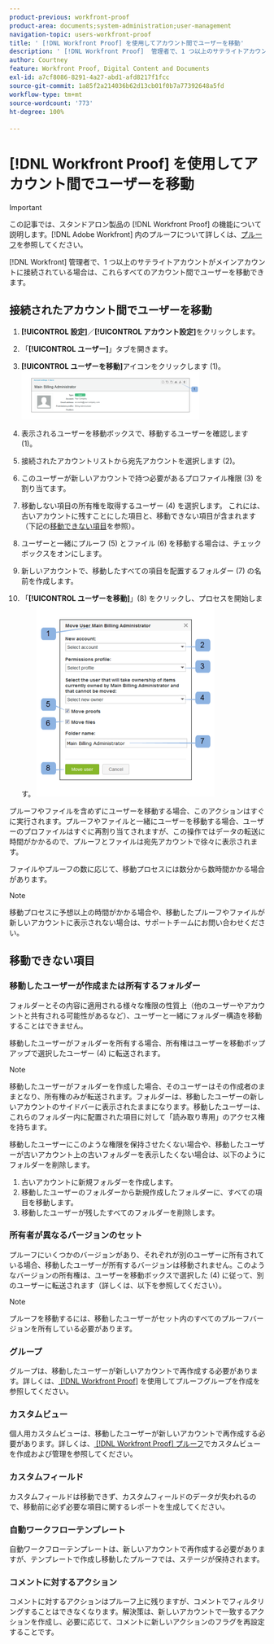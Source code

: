 ```yaml
---
product-previous: workfront-proof
product-area: documents;system-administration;user-management
navigation-topic: users-workfront-proof
title: ' [!DNL Workfront Proof] を使用してアカウント間でユーザーを移動'
description: ' [!DNL Workfront Proof]  管理者で、1 つ以上のサテライトアカウントがメインアカウントに接続されている場合は、これらすべてのアカウント間でユーザーを移動できます。'
author: Courtney
feature: Workfront Proof, Digital Content and Documents
exl-id: a7cf8086-8291-4a27-abd1-afd8217f1fcc
source-git-commit: 1a85f2a214036b62d13cb01f0b7a77392648a5fd
workflow-type: tm+mt
source-wordcount: '773'
ht-degree: 100%

---
```


# [!DNL Workfront Proof] を使用してアカウント間でユーザーを移動

>[!IMPORTANT]
>
>この記事では、スタンドアロン製品の [!DNL Workfront Proof] の機能について説明します。[!DNL Adobe Workfront] 内のプルーフについて詳しくは、[プルーフ](../../../review-and-approve-work/proofing/proofing.md)を参照してください。

[!DNL Workfront] 管理者で、1 つ以上のサテライトアカウントがメインアカウントに接続されている場合は、これらすべてのアカウント間でユーザーを移動できます。

## 接続されたアカウント間でユーザーを移動

1. **[!UICONTROL 設定]**／**[!UICONTROL アカウント設定]**&#x200B;をクリックします。

1. 「**[!UICONTROL ユーザー]**」タブを開きます。
1. **[!UICONTROL ユーザーを移動]**&#x200B;アイコンをクリックします (1)。![Move_user2.png](assets/move-user2-350x95.png)

1. 表示されるユーザーを移動ボックスで、移動するユーザーを確認します (1)。
1. 接続されたアカウントリストから宛先アカウントを選択します (2)。
1. このユーザーが新しいアカウントで持つ必要があるプロファイル権限 (3) を割り当てます。
1. 移動しない項目の所有権を取得するユーザー (4) を選択します。
これには、古いアカウントに残すことにした項目と、移動できない項目が含まれます（下記の[移動できない項目](https://support.workfront.com/knowledge/articles/115004087708/ja-jp?brand_id=662728&amp;return_to=%2Fhc%2Fen-us%2Farticles%2F115004087708#Items-that-can&#39;t-be-moved)を参照）。

1. ユーザーと一緒にプルーフ (5) とファイル (6) を移動する場合は、チェックボックスをオンにします。
1. 新しいアカウントで、移動したすべての項目を配置するフォルダー (7) の名前を作成します。
1. 「**[!UICONTROL ユーザーを移動]**」(8) をクリックし、プロセスを開始します。
   ![Moving_users_pop-up.png](assets/moving-users-pop-up-350x380.png)

プルーフやファイルを含めずにユーザーを移動する場合、このアクションはすぐに実行されます。プルーフやファイルと一緒にユーザーを移動する場合、ユーザーのプロファイルはすぐに再割り当てされますが、この操作ではデータの転送に時間がかかるので、プルーフとファイルは宛先アカウントで徐々に表示されます。

ファイルやプルーフの数に応じて、移動プロセスには数分から数時間かかる場合があります。

>[!NOTE]
>
>移動プロセスに予想以上の時間がかかる場合や、移動したプルーフやファイルが新しいアカウントに表示されない場合は、サポートチームにお問い合わせください。

## 移動できない項目

### 移動したユーザーが作成または所有するフォルダー

フォルダーとその内容に適用される様々な権限の性質上（他のユーザーやアカウントと共有される可能性があるなど）、ユーザーと一緒にフォルダー構造を移動することはできません。

移動したユーザーがフォルダーを所有する場合、所有権はユーザーを移動ポップアップで選択したユーザー (4) に転送されます。

>[!NOTE]
>
>移動したユーザーがフォルダーを作成した場合、そのユーザーはその作成者のままとなり、所有権のみが転送されます。フォルダーは、移動したユーザーの新しいアカウントのサイドバーに表示されたままになります。移動したユーザーは、これらのフォルダー内に配置された項目に対して「読み取り専用」のアクセス権を持ちます。

移動したユーザーにこのような権限を保持させたくない場合や、移動したユーザーが古いアカウント上の古いフォルダーを表示したくない場合は、以下のようにフォルダーを削除します。

1. 古いアカウントに新規フォルダーを作成します。
1. 移動したユーザーのフォルダーから新規作成したフォルダーに、すべての項目を移動します。
1. 移動したユーザーが残したすべてのフォルダーを削除します。

### 所有者が異なるバージョンのセット

プルーフにいくつかのバージョンがあり、それぞれが別のユーザーに所有されている場合、移動したユーザーが所有するバージョンは移動されません。このようなバージョンの所有権は、ユーザーを移動ボックスで選択した (4) に従って、別のユーザーに転送されます（詳しくは、以下を参照してください）。

>[!NOTE]
>
>プルーフを移動するには、移動したユーザーがセット内のすべてのプルーフバージョンを所有している必要があります。

### グループ

グループは、移動したユーザーが新しいアカウントで再作成する必要があります。詳しくは、[ [!DNL Workfront Proof]](../../../workfront-proof/wp-mnguserscontacts/groups/create-proofing-groups.md) を使用してプルーフグループを作成を参照してください。

### カスタムビュー

個人用カスタムビューは、移動したユーザーが新しいアカウントで再作成する必要があります。詳しくは、[ [!DNL Workfront Proof]  プルーフ](../../../workfront-proof/wp-work-proofsfiles/manage-your-work/create-and-manage-custom-views.md)でカスタムビューを作成および管理を参照してください。

### カスタムフィールド

カスタムフィールドは移動できず、カスタムフィールドのデータが失われるので、移動前に必ず必要な項目に関するレポートを生成してください。

### 自動ワークフローテンプレート

自動ワークフローテンプレートは、新しいアカウントで再作成する必要がありますが、テンプレートで作成し移動したプルーフでは、ステージが保持されます。

### コメントに対するアクション

コメントに対するアクションはプルーフ上に残りますが、コメントでフィルタリングすることはできなくなります。解決策は、新しいアカウントで一致するアクションを作成し、必要に応じて、コメントに新しいアクションのフラグを再設定することです。
